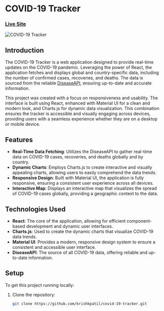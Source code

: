 # COVID-19 Tracker

### [Live Site](https://the-covid-tracker.web.app)

![COVID-19 Tracker](https://i.ibb.co/MM3ZqKS/covid-small.png)

## Introduction

The COVID-19 Tracker is a web application designed to provide real-time updates on the COVID-19 pandemic. Leveraging the power of React, the application fetches and displays global and country-specific data, including the number of confirmed cases, recoveries, and deaths. The data is sourced from the reliable [DiseaseAPI](https://github.com/disease-sh/api), ensuring up-to-date and accurate information.

This project was created with a focus on responsiveness and usability. The interface is built using React, enhanced with Material UI for a clean and modern look, and Charts.js for dynamic data visualization. This combination ensures the tracker is accessible and visually engaging across devices, providing users with a seamless experience whether they are on a desktop or mobile device.

## Features

- **Real-Time Data Fetching**: Utilizes the DiseaseAPI to gather real-time data on COVID-19 cases, recoveries, and deaths globally and by country.
- **Dynamic Charts**: Employs Charts.js to create interactive and visually appealing charts, allowing users to easily comprehend the data trends.
- **Responsive Design**: Built with Material UI, the application is fully responsive, ensuring a consistent user experience across all devices.
- **Interactive Map**: Displays an interactive map that visualizes the spread of COVID-19 cases globally, providing a geographic context to the data.

## Technologies Used

- **React**: The core of the application, allowing for efficient component-based development and dynamic user interfaces.
- **Charts.js**: Used to create the dynamic charts that visualize COVID-19 data trends.
- **Material UI**: Provides a modern, responsive design system to ensure a consistent and accessible user interface.
- **DiseaseAPI**: The source of all COVID-19 data, offering reliable and up-to-date information.

## Setup

To get this project running locally:

1. Clone the repository:
   ```bash
   git clone https://github.com/krishkpatil/covid-19-tracker.git
